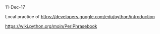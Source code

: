 11-Dec-17

Local practice of https://developers.google.com/edu/python/introduction

https://wiki.python.org/moin/PerlPhrasebook
